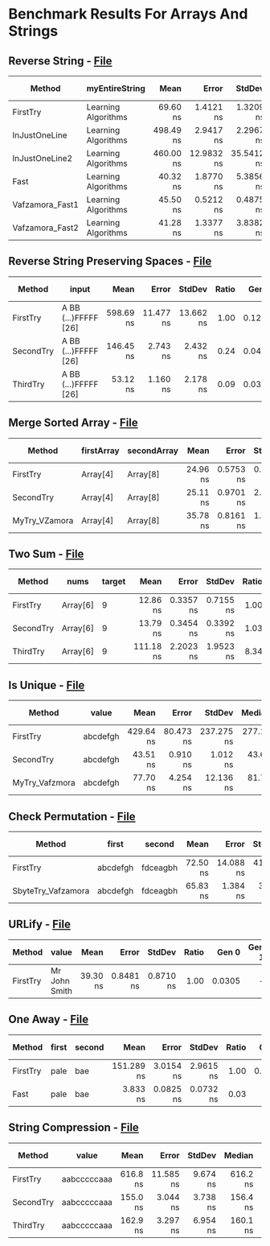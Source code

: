 # Benchmark Results For Arrays And Strings

## Reverse String - [File](src/Algorithms/ArraysAndStrings/ReverseString.cs)

|          Method |      myEntireString |      Mean |      Error |     StdDev |    Median | Ratio | RatioSD |  Gen 0 | Gen 1 | Gen 2 | Allocated |
|---------------- |-------------------- |----------:|-----------:|-----------:|----------:|------:|--------:|-------:|------:|------:|----------:|
|        FirstTry | Learning Algorithms |  69.60 ns |  1.4121 ns |  1.3209 ns |  70.38 ns |  1.00 |    0.00 | 0.0418 |     - |     - |     176 B |
|   InJustOneLine | Learning Algorithms | 498.49 ns |  2.9417 ns |  2.2967 ns | 498.74 ns |  7.19 |    0.15 | 0.2012 |     - |     - |     848 B |
|  InJustOneLine2 | Learning Algorithms | 460.00 ns | 12.9832 ns | 35.5412 ns | 443.08 ns |  7.20 |    0.54 | 0.1020 |     - |     - |     432 B |
|            Fast | Learning Algorithms |  40.32 ns |  1.8770 ns |  5.3856 ns |  38.60 ns |  0.55 |    0.05 | 0.0305 |     - |     - |     128 B |
| Vafzamora_Fast1 | Learning Algorithms |  45.50 ns |  0.5212 ns |  0.4875 ns |  45.55 ns |  0.65 |    0.01 | 0.0305 |     - |     - |     128 B |
| Vafzamora_Fast2 | Learning Algorithms |  41.28 ns |  1.3377 ns |  3.8382 ns |  39.22 ns |  0.64 |    0.07 | 0.0305 |     - |     - |     128 B |

## Reverse String Preserving Spaces - [File](src/Algorithms/ArraysAndStrings/ReverseStringPreservingSpaces.cs)

|    Method |                input |      Mean |     Error |    StdDev | Ratio |  Gen 0 | Gen 1 | Gen 2 | Allocated |
|---------- |--------------------- |----------:|----------:|----------:|------:|-------:|------:|------:|----------:|
|  FirstTry | A BB (...)FFFFF [26] | 598.69 ns | 11.477 ns | 13.662 ns |  1.00 | 0.1287 |     - |     - |     544 B |
| SecondTry | A BB (...)FFFFF [26] | 146.45 ns |  2.743 ns |  2.432 ns |  0.24 | 0.0494 |     - |     - |     208 B |
|  ThirdTry | A BB (...)FFFFF [26] |  53.12 ns |  1.160 ns |  2.178 ns |  0.09 | 0.0380 |     - |     - |     160 B |

## Merge Sorted Array - [File](src/Algorithms/ArraysAndStrings/MergeSortedArray.cs)

|        Method | firstArray | secondArray |     Mean |     Error |    StdDev | Ratio | RatioSD |  Gen 0 | Gen 1 | Gen 2 | Allocated |
|-------------- |----------- |------------ |---------:|----------:|----------:|------:|--------:|-------:|------:|------:|----------:|
|      FirstTry |   Array[4] |    Array[8] | 24.96 ns | 0.5753 ns | 0.5381 ns |  1.00 |    0.00 | 0.0171 |     - |     - |      72 B |
|     SecondTry |   Array[4] |    Array[8] | 25.11 ns | 0.9701 ns | 2.7202 ns |  0.96 |    0.07 | 0.0171 |     - |     - |      72 B |
| MyTry_VZamora |   Array[4] |    Array[8] | 35.78 ns | 0.8161 ns | 1.0612 ns |  1.45 |    0.06 | 0.0171 |     - |     - |      72 B |

## Two Sum - [File](src/Algorithms/ArraysAndStrings/TwoSum.cs)

|    Method |     nums | target |      Mean |     Error |    StdDev | Ratio | RatioSD |  Gen 0 | Gen 1 | Gen 2 | Allocated |
|---------- |--------- |------- |----------:|----------:|----------:|------:|--------:|-------:|------:|------:|----------:|
|  FirstTry | Array[6] |      9 |  12.86 ns | 0.3357 ns | 0.7155 ns |  1.00 |    0.00 | 0.0076 |     - |     - |      32 B |
| SecondTry | Array[6] |      9 |  13.79 ns | 0.3454 ns | 0.3392 ns |  1.03 |    0.05 | 0.0076 |     - |     - |      32 B |
|  ThirdTry | Array[6] |      9 | 111.18 ns | 2.2023 ns | 1.9523 ns |  8.34 |    0.41 | 0.0533 |     - |     - |     224 B |

## Is Unique - [File](src/Algorithms/ArraysAndStrings/IsUnique.cs)

|         Method |    value |      Mean |     Error |     StdDev |    Median | Ratio | RatioSD |  Gen 0 | Gen 1 | Gen 2 | Allocated |
|--------------- |--------- |----------:|----------:|-----------:|----------:|------:|--------:|-------:|------:|------:|----------:|
|       FirstTry | abcdefgh | 429.64 ns | 80.473 ns | 237.275 ns | 277.11 ns |  1.00 |    0.00 | 0.1583 |     - |     - |     664 B |
|      SecondTry | abcdefgh |  43.51 ns |  0.910 ns |   1.012 ns |  43.65 ns |  0.06 |    0.00 | 0.0363 |     - |     - |     152 B |
| MyTry_Vafzmora | abcdefgh |  77.70 ns |  4.254 ns |  12.136 ns |  81.77 ns |  0.24 |    0.10 | 0.0172 |     - |     - |      72 B |

## Check Permutation - [File](src/Algorithms/ArraysAndStrings/CheckPermutation.cs)

|             Method |    first |   second |     Mean |     Error |    StdDev |   Median | Ratio | RatioSD |  Gen 0 | Gen 1 | Gen 2 | Allocated |
|------------------- |--------- |--------- |---------:|----------:|----------:|---------:|------:|--------:|-------:|------:|------:|----------:|
|           FirstTry | abcdefgh | fdceagbh | 72.50 ns | 14.088 ns | 41.540 ns | 39.85 ns |  1.00 |    0.00 | 0.1280 |     - |     - |     536 B |
| SbyteTry_Vafzamora | abcdefgh | fdceagbh | 65.83 ns |  1.384 ns |  3.342 ns | 66.08 ns |  1.14 |    0.62 | 0.0362 |     - |     - |     152 B |

## URLify - [File](src/Algorithms/ArraysAndStrings/URLify.cs)

|   Method |             value |     Mean |     Error |    StdDev | Ratio |  Gen 0 | Gen 1 | Gen 2 | Allocated |
|--------- |------------------ |---------:|----------:|----------:|------:|-------:|------:|------:|----------:|
| FirstTry | Mr John Smith     | 39.30 ns | 0.8481 ns | 0.8710 ns |  1.00 | 0.0305 |     - |     - |     128 B |

## One Away - [File](src/Algorithms/ArraysAndStrings/OneAway.cs)

|   Method | first | second |       Mean |     Error |    StdDev | Ratio |  Gen 0 | Gen 1 | Gen 2 | Allocated |
|--------- |------ |------- |-----------:|----------:|----------:|------:|-------:|------:|------:|----------:|
| FirstTry |  pale |    bae | 151.289 ns | 3.0154 ns | 2.9615 ns |  1.00 | 0.1276 |     - |     - |     536 B |
|     Fast |  pale |    bae |   3.833 ns | 0.0825 ns | 0.0732 ns |  0.03 |      - |     - |     - |         - |

## String Compression - [File](src/Algorithms/ArraysAndStrings/StringCompression.cs)

|    Method |       value |     Mean |     Error |   StdDev |   Median | Ratio |  Gen 0 | Gen 1 | Gen 2 | Allocated |
|---------- |------------ |---------:|----------:|---------:|---------:|------:|-------:|------:|------:|----------:|
|  FirstTry | aabcccccaaa | 616.8 ns | 11.585 ns | 9.674 ns | 616.2 ns |  1.00 | 0.1402 |     - |     - |     592 B |
| SecondTry | aabcccccaaa | 155.0 ns |  3.044 ns | 3.738 ns | 156.4 ns |  0.25 | 0.0341 |     - |     - |     144 B |
|  ThirdTry | aabcccccaaa | 162.9 ns |  3.297 ns | 6.954 ns | 160.1 ns |  0.28 | 0.0341 |     - |     - |     144 B |